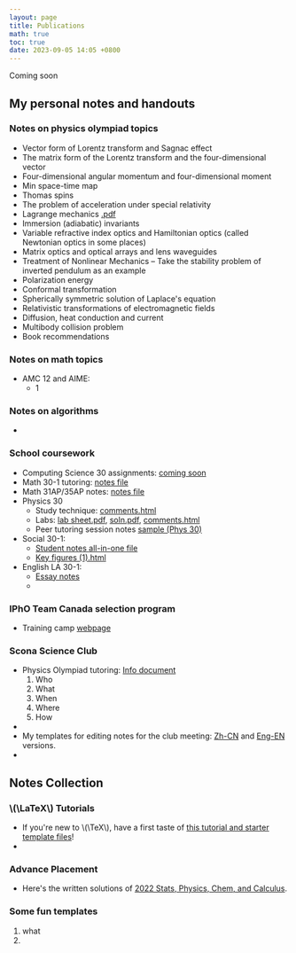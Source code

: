 ```yaml
---
layout: page
title: Publications
math: true
toc: true
date: 2023-09-05 14:05 +0800
---
```


Coming soon

## My personal notes and handouts

### Notes on physics olympiad topics

- Vector form of Lorentz transform and Sagnac effect
- The matrix form of the Lorentz transform and the four-dimensional vector
- Four-dimensional angular momentum and four-dimensional moment
- Min space-time map
- Thomas spins
- The problem of acceleration under special relativity
- Lagrange mechanics [.pdf]()
- Immersion (adiabatic) invariants
- Variable refractive index optics and Hamiltonian optics (called Newtonian optics in some places)
- Matrix optics and optical arrays and lens waveguides
- Treatment of Nonlinear Mechanics – Take the stability problem of inverted pendulum as an example
- Polarization energy
- Conformal transformation
- Spherically symmetric solution of Laplace's equation
- Relativistic transformations of electromagnetic fields
- Diffusion, heat conduction and current
- Multibody collision problem
- Book recommendations

### Notes on math topics
- AMC 12 and AIME:
  - 1

### Notes on algorithms
- 

### School coursework

- Computing Science 30 assignments: [coming soon]()
- Math 30-1 tutoring: [notes file]()
- Math 31AP/35AP notes: [notes file]()
- Physics 30
  - Study technique: [comments.html](https://al2wang.github.io/handouts/study-techniques.html)
  - Labs: [lab sheet.pdf](https://al2wang.github.io/handouts/lab_exam.pdf), [soln.pdf](), [comments.html]()
  - Peer tutoring session notes [sample (Phys 30)](https://drive.google.com/file/d/188B66z9faz9GLs8yGlXYl0ppxsJ_m2jf/view?usp=sharing)
- Social 30-1:
  - [Student notes all-in-one file]()
  - [Key figures (1).html](https://al2wang.github.io/handouts/social-key-figures-in-renaissance.html)
- English LA 30-1:
  - [Essay notes]()
  - 

### IPhO Team Canada selection program
- Training camp [webpage](https://sites.google.com/view/ipho-team-can-training/home)

### Scona Science Club
- Physics Olympiad tutoring: [Info document](https://drive.google.com/file/d/1AH7FoUzmGSLlscvGIZgawkLudTDU1cvE/view?usp=sharing)
  1. Who
  2. What
  3. When
  4. Where
  5. How
- 
- My templates for editing notes for the club meeting:
  [Zh-CN](https://drive.google.com/file/d/1Jf2IVpPRgAAdE-0xMna7BcvSmR1GMnrC/view?usp=sharing) and [Eng-EN](https://drive.google.com/file/d/1z1bj_Wml3vuyGOp77JCL0CfOIhwm2aBY/view?usp=share_link) versions.
- 

## Notes Collection

### \\(\LaTeX\\) Tutorials
- If you're new to \\(\TeX\\), have a first taste of [this tutorial and starter template files](https://www.aplusphysics.com/about/LaTeX.html)!
- 

### Advance Placement
- Here's the written solutions of [2022 Stats, Physics, Chem, and Calculus](https://www.bothellstemcoach.com/post/2022-ap-exam-frq-solutions).

### Some fun templates
  1. what
  2. 
